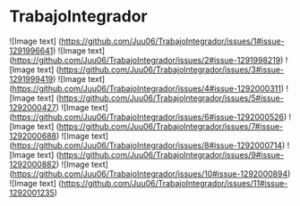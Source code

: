 # TrabajoIntegrador
![Image text] (https://github.com/Juu06/TrabajoIntegrador/issues/1#issue-1291996641) 
![Image text] (https://github.com/Juu06/TrabajoIntegrador/issues/2#issue-1291998219)
![Image text] (https://github.com/Juu06/TrabajoIntegrador/issues/3#issue-1291999419)
![Image text] (https://github.com/Juu06/TrabajoIntegrador/issues/4#issue-1292000311)
![Image text] (https://github.com/Juu06/TrabajoIntegrador/issues/5#issue-1292000427)
![Image text] (https://github.com/Juu06/TrabajoIntegrador/issues/6#issue-1292000526)
![Image text] (https://github.com/Juu06/TrabajoIntegrador/issues/7#issue-1292000688)
![Image text] (https://github.com/Juu06/TrabajoIntegrador/issues/8#issue-1292000714)
![Image text] (https://github.com/Juu06/TrabajoIntegrador/issues/9#issue-1292000882)
![Image text] (https://github.com/Juu06/TrabajoIntegrador/issues/10#issue-1292000894)
![Image text] (https://github.com/Juu06/TrabajoIntegrador/issues/11#issue-1292001235)

